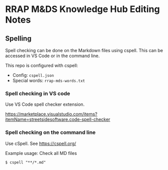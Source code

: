# RRAP M&DS Knowledge Hub Editing Notes

## Spelling

Spell checking can be done on the Markdown files using cspell. This can be accessed in VS Code or in the command line.

This repo is configured with cspell:
- Config: `cspell.json`
- Special words: `rrap-mds-words.txt`

### Spell checking in VS code

Use VS Code spell checker extension.

https://marketplace.visualstudio.com/items?itemName=streetsidesoftware.code-spell-checker

### Spell checking on the command line

Use cSpell. See https://cspell.org/

Example usage: Check all MD files
```
$ cspell "**/*.md"
```